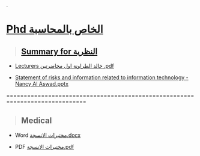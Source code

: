 
.


# [Phd  الخاص بالمحاسبة ](https://drive.google.com/drive/folders/1yQCTpWi9qxR2SuJENS50X5lNjsrJygct)

> ## [Summary for  النظرية]()

- [Lecturers خالد الطراونة  اول محاضرتين .pdf](https://github.com/nancyalaswad90/PHD-final-exam/files/13256334/Untitled.document.pdf) 



- [Statement of risks and information related to information technology - Nancy Al Aswad.pptx](https://github.com/nancyalaswad90/PHD-final-exam/files/14645885/Statement.of.risks.and.information.related.to.information.technology.-.Nancy.Al.Aswad.pptx)



=============================================================================

> ##  Medical

- Word  [مختبرات الانسجة.docx](https://github.com/nancyalaswad90/PHD-final-exam/files/14876442/default.docx)


- PDF [مختبرات الانسجة.pdf](https://github.com/nancyalaswad90/PHD-final-exam/files/14876443/default.pdf)

